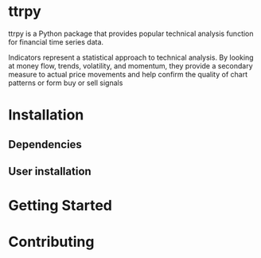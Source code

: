 # ttrpy

ttrpy is a Python package that provides popular technical analysis function for
financial time series data.

Indicators represent a statistical approach to technical analysis. By looking at
money flow, trends, volatility, and momentum, they provide a secondary measure
to actual price movements and help confirm the quality of chart patterns or form
buy or sell signals

# Installation

## Dependencies

## User installation


# Getting Started

# Contributing
